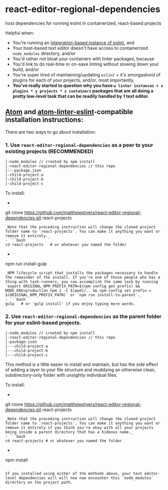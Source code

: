 # react-editor-regional-dependencies
host dependencies for running eslint in containerized, react-based projects

Helpful when:
- You're running an [integration-based instance of eslint](http://eslint.org/docs/user-guide/integrations), and
- Your host-based text editor doesn't have access to containerized `node_modules` directory, and/or
- You'd rather not bloat your containers with linter packages, because
- You'd link to do real-time or on-save linting without slowing down your build, and/or
- You're super tired of maintaining/updating `eslint` + it's smorgasbord of plugins for each of your projects, and/or, most importantly,
- **You've really started to question why you have `w linter instances + x plugins * y projects * z containers` packages that are all doing a pretty low-level task that can be readily handled by 1 text editor.**

## [Atom](https://atom.io) and [atom-linter-eslint](https://atom.io/packages/linter-eslint)-compatible installation instructions:

There are two ways to go about installation:

### 1. Use `react-editor-regional-dependencies` as a peer to your existing projects **(RECOMMENDED)**
```
|-node_modules // created by npm install
|-react-editor-regional-dependencies // this repo
|---package.json
|-child-project-a
|-child-project-b
|-child-project-c
```

To install:
- ```bash
git clone https://github.com/matthewstyers/react-editor-regional-dependencies.git react-projects
```
_Note that the preceding instruction will change the cloned project folder name to `react-projects`. You can make it anything you want or remove it entirely._
- ```bash
cd react-projects   # or whatever you named the folder
```
- ```bash
npm run install-gulp
```
_NPM lifecycle script that installs the packages necessary to handle the remainder of the install. If you're one of those people who has a thing with task-runners, you can accomplish the same task by running `export ORIGINAL_NPM_PREFIX_PATH=$(npm config get prefix) && NODE_ENV=production npm i -C $(pwd)/.. && npm config set prefix = $(ORIGINAL_NPM_PREFIX_PATH)` or `npm run install-to-parent`._
- ```bash
gulp   # or 'gulp install' if you enjoy typing more words.
```

### 2. Use `react-editor-regional-dependencies` as the parent folder for your eslint-based projects.
```
|-node_modules // created by npm install
|-react-editor-regional-dependencies // this repo
|-package.json
|---child-project-a
|---child-project-b
|---child-project-c
```

This method is a little easier to install and maintain, but has the side effect of adding a layer to your file structure and muddying an otherwise clean, subdirectory-only folder with unsightly individual files.

To install:
- ```bash
git clone https://github.com/matthewstyers/react-editor-regional-dependencies.git react-projects
```
_Note that the preceding instruction will change the cloned project folder name to `react-projects`. You can make it anything you want or remove it entirely if you think you're okay with all your projects being inside a parent directory that has a hideous name._
- ```bash
cd react-projects # or whatever you named the folder
```

- ```bash
npm install
```

If you installed using either of the methods above, your text editor-level dependencies will will now now encounter this `node_modules` directory on the project path.
